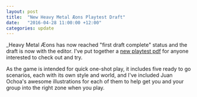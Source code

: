 ```yaml
---
layout: post
title:  "New Heavy Metal Æons Playtest Draft"
date:   "2016-04-28 11:00:00 +12:00"
categories: update
---
```

_Heavy Metal Æons has now reached "first draft complete" status and the draft is
now with the editor. I've put together a
[new playtest pdf](https://drive.google.com/open?id=0B5pV27F3R0veOFRZVm1MX21EamM)
for anyone interested to check out and try.

As the game is intended for quick one-shot play, it includes five ready to go
scenarios, each with its own style and world, and I've included Juan Ochoa's
awesome illustrations for each of them to help get you and your group into the
right zone when you play.
